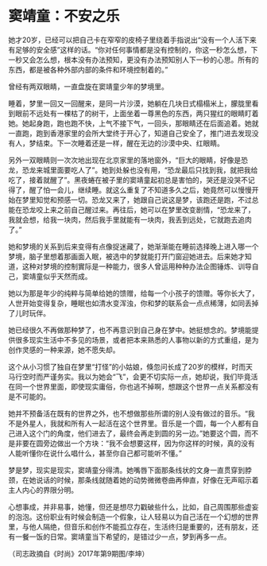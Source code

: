 # 窦靖童：不安之乐

她才20岁，已经可以把自己卡在窄窄的皮椅子里绕着手指说出“没有一个人活下来有足够的安全感”这样的话。“你对任何事情都是没有控制的，你这一秒怎么想，下一秒又会怎么想，根本没有办法预知，更没有办法预知别人下一秒的心思。所有的东西，都是被各种外部内部的条件和环境控制着的。” 

曾经有两双眼睛，一直盘旋在窦靖童少年的梦境里。 

睡着，梦里一回又一回醒来，是同一片沙漠，她躺在几块日式榻榻米上，朦胧里看到眼前不远处有一棵枯了的树干，上面坐着一尊黑色的东西，两只猩红的眼睛盯着她。她起身跑，跑也跑不快，上气不接下气，一回头，那眼睛还在后面追着。她就一直跑，跑到香港家里的会所大堂终于开心了，知道自己安全了，推门进去发现没有人，梦结束。下一次睡着还是一样，醒在无边的沙漠中央、红眼睛。 

另外一双眼睛则一次次地出现在北京家里的落地窗外，“巨大的眼睛，好像是恐龙，恐龙来城里面要吃人了”。她到处躲也没有用，“恐龙最后只找到我，就把我给吃了，接着就醒了”。黑夜蜷在被子里的窦靖童起初总是害怕的，哭还是没哭不记得了，醒了怕一会儿，继续睡。就这么重复了不知道多久之后，她竟然可以慢慢开始在梦里知觉和预感一切。恐龙又来了，她跟自己说这是梦，该跑还是跑，不过总能在恐龙咬上来之前自己醒过来。再往后，她可以在梦里改变剧情，“恐龙来了，我就会想，给我一块肉，然后我手里就能有一块肉，我丢到远处，它就跑去追肉了。” 

她和梦境的关系到后来变得有点像捉迷藏了，她渐渐能在睡前选择晚上进入哪一个梦境，脑子里想着那画面入眠，被选中的梦就能打开门窗迎她进去。后来她才知道，这种对梦境的控制實际是一种能力，很多人曾运用种种办法企图锤炼、训导自己，窦靖童似乎天然而成。 

她以为那是年少的纯粹与简单给她的馈赠，给每一个小孩子的馈赠。等你长大了，人世开始变得复杂，睡眠也如清水变浑浊，你和梦的联系会一点点稀薄，如同丢掉了儿时玩伴。 

她已经很久不再做那种梦了，也不再意识到自己身在梦中。她挺想念的。梦境能提供很多现实生活中不多见的场景，或者把本来熟悉的人事物以新的方式重组，是为创作灵感的一种来源，她不愿失却。 

这个从小习惯了独自在梦里“打怪”的小姑娘，倏忽问长成了20岁的模样，时而天马行空时而严谨务实。我以为她会“飞”，会更不切实际一点，她却说，我们毕竟活在同一个世界里面，即使现实庸俗，你也逃不掉啊，想跟这个世界一点关系都没有是不可能的。 

她并不预备活在既有的世界之外，也不想做那些所谓的别人没有做过的音乐。“我不是外星人，我就和所有人一起活在这个世界里。音乐是一个圆，每一个人都有自己进入这个门的角度，他们进去了，最终会再走到圆的另一边。”她要这个圆，而不是非要在圆旁边做出一个方块：“我不会想要这样，因为你这样的时候，真的没有人能听懂你在说什么唱什么，甚至你自己都可能听不懂。” 

梦是梦，现实是现实，窦靖童分得清。她嘴唇下面那条线状的文身一直贯穿到脖颈，在她说话的时候，那条线就随着她的动势微微卷曲再伸直，好像在无声昭示着主人内心的界限分明。 

心想事成，并非易事，她懂，但还是想尽力戳破些什么，比如，自己周围那些虚妄的泡泡。这份职业有时候会制造一个假象，让人轻易以为自己活在一个幻想的世界里，与他人隔绝，但音乐和创作不能孤立存在，生活终归是重要的，还有朋友，还有一餐一饭的日常。窦靖童当下希望的，是错过少一点，梦到再多一点。 

（司志政摘自《时尚》2017年第9期图/李坤）